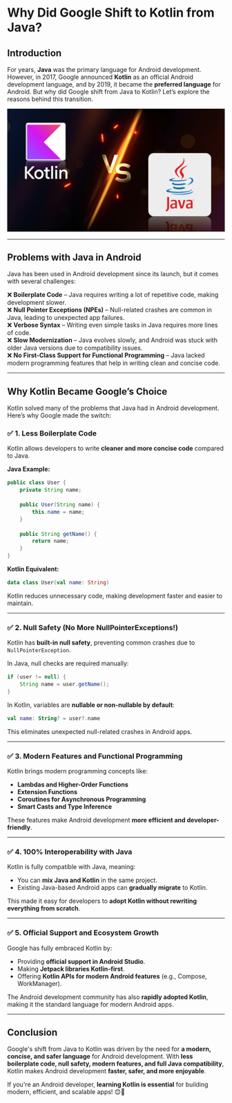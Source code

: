 # Why Did Google Shift to Kotlin from Java?

## Introduction  

For years, **Java** was the primary language for Android development. However, in 2017, Google announced **Kotlin** as an official Android development language, and by 2019, it became the **preferred language** for Android. But why did Google shift from Java to Kotlin? Let’s explore the reasons behind this transition.

![Java vs Kotlin](https://raw.githubusercontent.com/Ayush92-byte/Blogs-Server/refs/heads/main/images/kotlin_vs_java.jpg)

---

## Problems with Java in Android  

Java has been used in Android development since its launch, but it comes with several challenges:  

❌ **Boilerplate Code** – Java requires writing a lot of repetitive code, making development slower.  
❌ **Null Pointer Exceptions (NPEs)** – Null-related crashes are common in Java, leading to unexpected app failures.  
❌ **Verbose Syntax** – Writing even simple tasks in Java requires more lines of code.  
❌ **Slow Modernization** – Java evolves slowly, and Android was stuck with older Java versions due to compatibility issues.  
❌ **No First-Class Support for Functional Programming** – Java lacked modern programming features that help in writing clean and concise code.

---

## Why Kotlin Became Google’s Choice  

Kotlin solved many of the problems that Java had in Android development. Here’s why Google made the switch:  

### ✅ **1. Less Boilerplate Code**  
Kotlin allows developers to write **cleaner and more concise code** compared to Java.  

**Java Example:**  
```java
public class User {
    private String name;

    public User(String name) {
        this.name = name;
    }

    public String getName() {
        return name;
    }
}
```

**Kotlin Equivalent:**  
```kotlin
data class User(val name: String)
```
Kotlin reduces unnecessary code, making development faster and easier to maintain.

---

### ✅ **2. Null Safety (No More NullPointerExceptions!)**  
Kotlin has **built-in null safety**, preventing common crashes due to `NullPointerException`.  

In Java, null checks are required manually:  
```java
if (user != null) {
    String name = user.getName();
}
```
In Kotlin, variables are **nullable or non-nullable by default**:  
```kotlin
val name: String? = user?.name
```
This eliminates unexpected null-related crashes in Android apps.

---

### ✅ **3. Modern Features and Functional Programming**  
Kotlin brings modern programming concepts like:  
- **Lambdas and Higher-Order Functions**  
- **Extension Functions**  
- **Coroutines for Asynchronous Programming**  
- **Smart Casts and Type Inference**  

These features make Android development **more efficient and developer-friendly**.

---

### ✅ **4. 100% Interoperability with Java**  
Kotlin is fully compatible with Java, meaning:  
- You can **mix Java and Kotlin** in the same project.  
- Existing Java-based Android apps can **gradually migrate** to Kotlin.  

This made it easy for developers to **adopt Kotlin without rewriting everything from scratch**.

---

### ✅ **5. Official Support and Ecosystem Growth**  
Google has fully embraced Kotlin by:  
- Providing **official support in Android Studio**.  
- Making **Jetpack libraries Kotlin-first**.  
- Offering **Kotlin APIs for modern Android features** (e.g., Compose, WorkManager).  

The Android development community has also **rapidly adopted Kotlin**, making it the standard language for modern Android apps.

---

## Conclusion  

Google's shift from Java to Kotlin was driven by the need for **a modern, concise, and safer language** for Android development. With **less boilerplate code, null safety, modern features, and full Java compatibility**, Kotlin makes Android development **faster, safer, and more enjoyable**.  

If you're an Android developer, **learning Kotlin is essential** for building modern, efficient, and scalable apps! 😊🚀  
